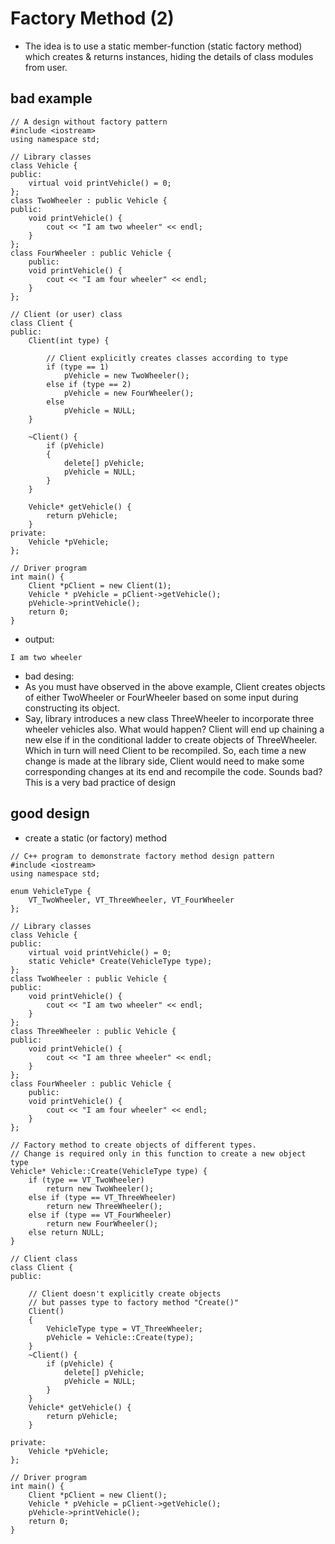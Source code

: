 # Factory Method (2)

* The idea is to use a static member-function (static factory method) which creates & returns instances, hiding the details of class modules from user.


## bad example

```
// A design without factory pattern 
#include <iostream> 
using namespace std; 

// Library classes 
class Vehicle { 
public: 
	virtual void printVehicle() = 0; 
}; 
class TwoWheeler : public Vehicle { 
public: 
	void printVehicle() { 
		cout << "I am two wheeler" << endl; 
	} 
}; 
class FourWheeler : public Vehicle { 
	public: 
	void printVehicle() { 
		cout << "I am four wheeler" << endl; 
	} 
}; 

// Client (or user) class 
class Client { 
public: 
	Client(int type) { 

		// Client explicitly creates classes according to type 
		if (type == 1) 
			pVehicle = new TwoWheeler(); 
		else if (type == 2) 
			pVehicle = new FourWheeler(); 
		else
			pVehicle = NULL; 
	} 

	~Client() { 
		if (pVehicle) 
		{ 
			delete[] pVehicle; 
			pVehicle = NULL; 
		} 
	} 

	Vehicle* getVehicle() { 
		return pVehicle; 
	} 
private: 
	Vehicle *pVehicle; 
}; 

// Driver program 
int main() { 
	Client *pClient = new Client(1); 
	Vehicle * pVehicle = pClient->getVehicle(); 
	pVehicle->printVehicle(); 
	return 0; 
} 

```

* output:

```
I am two wheeler
```

* bad desing:
 * As you must have observed in the above example, Client creates objects of either TwoWheeler or FourWheeler based on some input during constructing its object.
 * Say, library introduces a new class ThreeWheeler to incorporate three wheeler vehicles also. What would happen? Client will end up chaining a new else if in the conditional ladder to create objects of ThreeWheeler. Which in turn will need Client to be recompiled. So, each time a new change is made at the library side, Client would need to make some corresponding changes at its end and recompile the code. Sounds bad? This is a very bad practice of design


## good design

* create a static (or factory) method

```
// C++ program to demonstrate factory method design pattern 
#include <iostream> 
using namespace std; 

enum VehicleType { 
	VT_TwoWheeler, VT_ThreeWheeler, VT_FourWheeler 
}; 

// Library classes 
class Vehicle { 
public: 
	virtual void printVehicle() = 0; 
	static Vehicle* Create(VehicleType type); 
}; 
class TwoWheeler : public Vehicle { 
public: 
	void printVehicle() { 
		cout << "I am two wheeler" << endl; 
	} 
}; 
class ThreeWheeler : public Vehicle { 
public: 
	void printVehicle() { 
		cout << "I am three wheeler" << endl; 
	} 
}; 
class FourWheeler : public Vehicle { 
	public: 
	void printVehicle() { 
		cout << "I am four wheeler" << endl; 
	} 
}; 

// Factory method to create objects of different types. 
// Change is required only in this function to create a new object type 
Vehicle* Vehicle::Create(VehicleType type) { 
	if (type == VT_TwoWheeler) 
		return new TwoWheeler(); 
	else if (type == VT_ThreeWheeler) 
		return new ThreeWheeler(); 
	else if (type == VT_FourWheeler) 
		return new FourWheeler(); 
	else return NULL; 
} 

// Client class 
class Client { 
public: 

	// Client doesn't explicitly create objects 
	// but passes type to factory method "Create()" 
	Client() 
	{ 
		VehicleType type = VT_ThreeWheeler; 
		pVehicle = Vehicle::Create(type); 
	} 
	~Client() { 
		if (pVehicle) { 
			delete[] pVehicle; 
			pVehicle = NULL; 
		} 
	} 
	Vehicle* getVehicle() { 
		return pVehicle; 
	} 

private: 
	Vehicle *pVehicle; 
}; 

// Driver program 
int main() { 
	Client *pClient = new Client(); 
	Vehicle * pVehicle = pClient->getVehicle(); 
	pVehicle->printVehicle(); 
	return 0; 
} 
```


